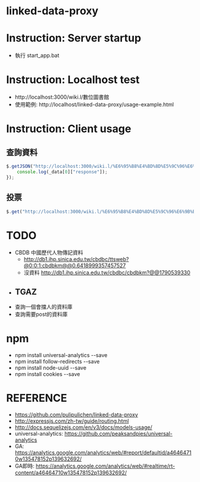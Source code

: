 # linked-data-proxy

# Instruction: Server startup

- 執行 start_app.bat

# Instruction: Localhost test
- http://localhost:3000/wiki.l/數位圖書館
- 使用範例: http://localhost/linked-data-proxy/usage-example.html

# Instruction: Client usage
## 查詢資料

```js
$.getJSON("http://localhost:3000/wiki.l/%E6%95%B8%E4%BD%8D%E5%9C%96%E6%9B%B8%E9%A4%A8?callback=?", function (_data) {
    console.log(_data[0]["response"]);
});
```
## 投票

```js
$.get("http://localhost:3000/wiki.l/%E6%95%B8%E4%BD%8D%E5%9C%96%E6%9B%B8%E9%A4%A8/10?callback=?");
```

# TODO
- CBDB 中國歷代人物傳記資料
    - http://db1.ihp.sinica.edu.tw/cbdbc/ttsweb?@0:0:1:cbdbkm@@0.6418999357457527
    - 沒資料 http://db1.ihp.sinica.edu.tw/cbdbc/cbdbkm?@@1790539330
- TGAZ
    - 
- 查詢一個會擋人的資料庫
- 查詢需要post的資料庫

# npm
- npm install universal-analytics --save
- npm install follow-redirects --save
- npm install node-uuid --save
- npm install cookies --save

# REFERENCE
- https://github.com/pulipulichen/linked-data-proxy
- http://expressjs.com/zh-tw/guide/routing.html
- http://docs.sequelizejs.com/en/v3/docs/models-usage/
- universal-analytics: https://github.com/peaksandpies/universal-analytics
- GA: https://analytics.google.com/analytics/web/#report/defaultid/a46464710w135478152p139632692/
- GA即時: https://analytics.google.com/analytics/web/#realtime/rt-content/a46464710w135478152p139632692/